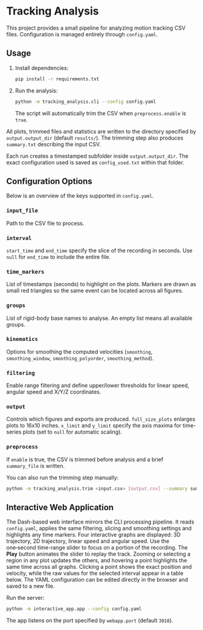 # Tracking Analysis

This project provides a small pipeline for analyzing motion tracking CSV files. Configuration is managed entirely through `config.yaml`.

## Usage

1. Install dependencies:
   ```bash
   pip install -r requirements.txt
   ```
2. Run the analysis:
   ```bash
   python -m tracking_analysis.cli --config config.yaml
   ```
   The script will automatically trim the CSV when `preprocess.enable` is `true`.

All plots, trimmed files and statistics are written to the directory specified by `output.output_dir` (default `results/`). The trimming step also produces `summary.txt` describing the input CSV.

Each run creates a timestamped subfolder inside `output.output_dir`. The exact configuration used is saved as `config_used.txt` within that folder.

## Configuration Options

Below is an overview of the keys supported in `config.yaml`.

### `input_file`
Path to the CSV file to process.

### `interval`
`start_time` and `end_time` specify the slice of the recording in seconds. Use `null` for `end_time` to include the entire file.

### `time_markers`
List of timestamps (seconds) to highlight on the plots. Markers are drawn as small red triangles so the same event can be located across all figures.

### `groups`
List of rigid-body base names to analyse. An empty list means all available groups.

### `kinematics`
Options for smoothing the computed velocities (`smoothing`, `smoothing_window`, `smoothing_polyorder`, `smoothing_method`).

### `filtering`
Enable range filtering and define upper/lower thresholds for linear speed, angular speed and X/Y/Z coordinates.

### `output`
Controls which figures and exports are produced. `full_size_plots` enlarges plots to 16x10 inches. `x_limit` and `y_limit` specify the axis maxima for time-series plots (set to `null` for automatic scaling).

### `preprocess`
If `enable` is true, the CSV is trimmed before analysis and a brief `summary_file` is written.

You can also run the trimming step manually:

```bash
python -m tracking_analysis.trim <input.csv> [output.csv] --summary summary.txt
```

## Interactive Web Application

The Dash-based web interface mirrors the CLI processing pipeline. It reads
`config.yaml`, applies the same filtering, slicing and smoothing settings and
highlights any time markers. Four interactive graphs are displayed:
3D trajectory, 2D trajectory, linear speed and angular speed.
Use the one‑second time-range slider to focus on a portion of the recording. The **Play**
button animates the slider to replay the track. Zooming or selecting a region in any
plot updates the others, and hovering a point highlights the same time across all graphs.
Clicking a point shows the exact position and velocity, while the raw values for the selected
interval appear in a table below. The YAML configuration can be edited directly in the browser
and saved to a new file.

Run the server:

```bash
python -m interactive_app.app --config config.yaml
```

The app listens on the port specified by `webapp.port` (default `3010`).



